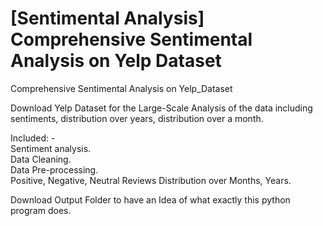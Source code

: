 # [Sentimental Analysis] Comprehensive Sentimental Analysis on Yelp Dataset
Comprehensive Sentimental Analysis on Yelp_Dataset

Download Yelp Dataset for the Large-Scale Analysis of the data including sentiments, distribution over years, distribution over a month.

Included: -                       
Sentiment analysis.      
Data Cleaning.             
Data Pre-processing.         
Positive, Negative, Neutral Reviews Distribution over Months, Years.     
          
Download Output Folder to have an Idea of what exactly this python program does.
